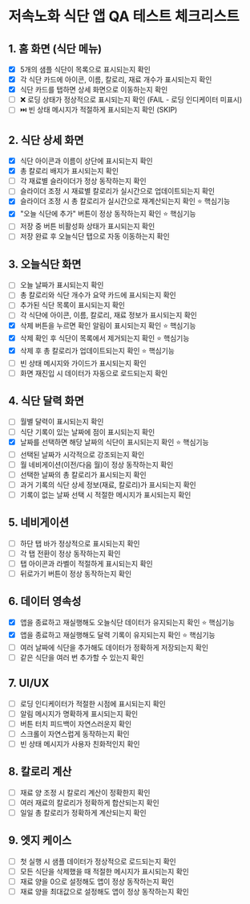# 저속노화 식단 앱 QA 테스트 체크리스트

## 1. 홈 화면 (식단 메뉴)
- [x] 5개의 샘플 식단이 목록으로 표시되는지 확인
- [x] 각 식단 카드에 아이콘, 이름, 칼로리, 재료 개수가 표시되는지 확인
- [x] 식단 카드를 탭하면 상세 화면으로 이동하는지 확인
- [ ] ❌ 로딩 상태가 정상적으로 표시되는지 확인 (FAIL - 로딩 인디케이터 미표시)
- [ ] ⏭️ 빈 상태 메시지가 적절하게 표시되는지 확인 (SKIP)

## 2. 식단 상세 화면
- [x] 식단 아이콘과 이름이 상단에 표시되는지 확인
- [x] 총 칼로리 배지가 표시되는지 확인
- [ ] 각 재료별 슬라이더가 정상 동작하는지 확인
- [ ] 슬라이더 조정 시 재료별 칼로리가 실시간으로 업데이트되는지 확인
- [x] 슬라이더 조정 시 총 칼로리가 실시간으로 재계산되는지 확인 ⭐ 핵심기능
- [x] "오늘 식단에 추가" 버튼이 정상 동작하는지 확인 ⭐ 핵심기능
- [ ] 저장 중 버튼 비활성화 상태가 표시되는지 확인
- [ ] 저장 완료 후 오늘식단 탭으로 자동 이동하는지 확인

## 3. 오늘식단 화면
- [ ] 오늘 날짜가 표시되는지 확인
- [ ] 총 칼로리와 식단 개수가 요약 카드에 표시되는지 확인
- [ ] 추가된 식단 목록이 표시되는지 확인
- [ ] 각 식단에 아이콘, 이름, 칼로리, 재료 정보가 표시되는지 확인
- [x] 삭제 버튼을 누르면 확인 알림이 표시되는지 확인 ⭐ 핵심기능
- [x] 삭제 확인 후 식단이 목록에서 제거되는지 확인 ⭐ 핵심기능
- [x] 삭제 후 총 칼로리가 업데이트되는지 확인 ⭐ 핵심기능
- [ ] 빈 상태 메시지와 가이드가 표시되는지 확인
- [ ] 화면 재진입 시 데이터가 자동으로 로드되는지 확인

## 4. 식단 달력 화면
- [ ] 월별 달력이 표시되는지 확인
- [ ] 식단 기록이 있는 날짜에 점이 표시되는지 확인
- [x] 날짜를 선택하면 해당 날짜의 식단이 표시되는지 확인 ⭐ 핵심기능
- [ ] 선택된 날짜가 시각적으로 강조되는지 확인
- [ ] 월 네비게이션(이전/다음 월)이 정상 동작하는지 확인
- [ ] 선택한 날짜의 총 칼로리가 표시되는지 확인
- [ ] 과거 기록의 식단 상세 정보(재료, 칼로리)가 표시되는지 확인
- [ ] 기록이 없는 날짜 선택 시 적절한 메시지가 표시되는지 확인

## 5. 네비게이션
- [ ] 하단 탭 바가 정상적으로 표시되는지 확인
- [ ] 각 탭 전환이 정상 동작하는지 확인
- [ ] 탭 아이콘과 라벨이 적절하게 표시되는지 확인
- [ ] 뒤로가기 버튼이 정상 동작하는지 확인

## 6. 데이터 영속성
- [x] 앱을 종료하고 재실행해도 오늘식단 데이터가 유지되는지 확인 ⭐ 핵심기능
- [x] 앱을 종료하고 재실행해도 달력 기록이 유지되는지 확인 ⭐ 핵심기능
- [ ] 여러 날짜에 식단을 추가해도 데이터가 정확하게 저장되는지 확인
- [ ] 같은 식단을 여러 번 추가할 수 있는지 확인

## 7. UI/UX
- [ ] 로딩 인디케이터가 적절한 시점에 표시되는지 확인
- [ ] 알림 메시지가 명확하게 표시되는지 확인
- [ ] 버튼 터치 피드백이 자연스러운지 확인
- [ ] 스크롤이 자연스럽게 동작하는지 확인
- [ ] 빈 상태 메시지가 사용자 친화적인지 확인

## 8. 칼로리 계산
- [ ] 재료 양 조정 시 칼로리 계산이 정확한지 확인
- [ ] 여러 재료의 칼로리가 정확하게 합산되는지 확인
- [ ] 일일 총 칼로리가 정확하게 계산되는지 확인

## 9. 엣지 케이스
- [ ] 첫 실행 시 샘플 데이터가 정상적으로 로드되는지 확인
- [ ] 모든 식단을 삭제했을 때 적절한 메시지가 표시되는지 확인
- [ ] 재료 양을 0으로 설정해도 앱이 정상 동작하는지 확인
- [ ] 재료 양을 최대값으로 설정해도 앱이 정상 동작하는지 확인
